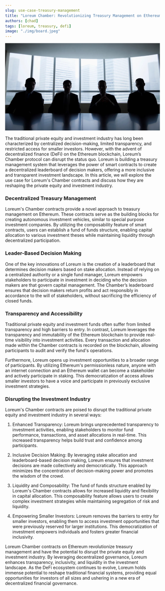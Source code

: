 ```yaml
---
slug: use-case-treasury-management
title: "Loreum Chamber: Revolutionizing Treasury Management on Ethereum"
authors: [chad]
tags: [loreum, treasury, defi]
image: "./img/board.jpeg"
---
```


![Loreum's Chamber contracts provide a novel approach to treasury management on Ethereum.](./img/board.jpeg)

The traditional private equity and investment industry has long been characterized by centralized decision-making, limited transparency, and restricted access for smaller investors. However, with the advent of decentralized finance (DeFi) on the Ethereum blockchain, Loreum’s Chamber protocol can disrupt the status quo. Loreum is building a treasury management system that leverages the power of smart contracts to create a decentralized leaderboard of decision makers, offering a more inclusive and transparent investment landscape. In this article, we will explore the use case for Loreum's Chamber contracts and discuss how they are reshaping the private equity and investment industry.

<!-- truncate -->

<h3>Decentralized Treasury Management</h3>

Loreum's Chamber contracts provide a novel approach to treasury management on Ethereum. These contracts serve as the building blocks for creating autonomous investment vehicles, similar to special purpose investment companies. By utilizing the composability feature of smart contracts, users can establish a fund of funds structure, enabling capital allocation to various investment theses while maintaining liquidity through decentralized participation.

<h3>Leader-Based Decision Making</h3>

One of the key innovations of Loreum is the creation of a leaderboard that determines decision makers based on stake allocation. Instead of relying on a centralized authority or a single fund manager, Loreum empowers stakeholders to participate in investment in deciding who the decision makers are that govern capital management. The Chamber’s leaderboard ensures that decision makers return profits and act responsibly in accordance to the will of stakeholders, without sacrificing the efficiency of closed funds. 

<h3>Transparency and Accessibility</h3>

Traditional private equity and investment funds often suffer from limited transparency and high barriers to entry. In contrast, Loreum leverages the transparency and immutability of the Ethereum blockchain to provide real-time visibility into investment activities. Every transaction and allocation made within the Chamber contracts is recorded on the blockchain, allowing participants to audit and verify the fund's operations.

Furthermore, Loreum opens up investment opportunities to a broader range of participants. By utilizing Ethereum's permissionless nature, anyone with an internet connection and an Ethereum wallet can become a stakeholder and actively participate in staking. This democratization of access allows smaller investors to have a voice and participate in previously exclusive investment strategies.

<h3>Disrupting the Investment Industry</h3>

Loreum's Chamber contracts are poised to disrupt the traditional private equity and investment industry in several ways:

1. Enhanced Transparency: Loreum brings unprecedented transparency to investment activities, enabling stakeholders to monitor fund performance, transactions, and asset allocations in real-time. This increased transparency helps build trust and confidence among participants.

2. Inclusive Decision Making: By leveraging stake allocation and leaderboard-based decision making, Loreum ensures that investment decisions are made collectively and democratically. This approach minimizes the concentration of decision-making power and promotes the wisdom of the crowd.

3. Liquidity and Composability: The fund of funds structure enabled by Loreum's Chamber contracts allows for increased liquidity and flexibility in capital allocation. This composability feature allows users to create complex investment strategies while maintaining segregation of risk and liquidity.

4. Empowering Smaller Investors: Loreum removes the barriers to entry for smaller investors, enabling them to access investment opportunities that were previously reserved for larger institutions. This democratization of investment empowers individuals and fosters greater financial inclusivity.

Loreum Chamber contracts on Ethereum revolutionize treasury management and have the potential to disrupt the private equity and investment industry. By leveraging decentralized governance, Loreum enhances transparency, inclusivity, and liquidity in the investment landscape. As the DeFi ecosystem continues to evolve, Loreum holds immense potential to reshape traditional financial systems, providing equal opportunities for investors of all sizes and ushering in a new era of decentralized financial governance.
